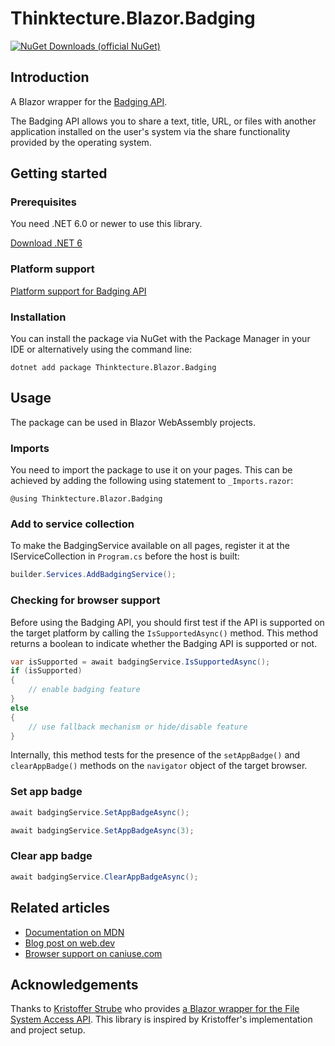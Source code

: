 # Thinktecture.Blazor.Badging

[![NuGet Downloads (official NuGet)](https://img.shields.io/nuget/dt/Thinktecture.Blazor.Badging?label=NuGet%20Downloads)](https://www.nuget.org/packages/Thinktecture.Blazor.Badging/)

## Introduction

A Blazor wrapper for the [Badging API](https://w3c.github.io/badging/).

The Badging API allows you to share a text, title, URL, or files with another application installed on the user's system via the share functionality provided by the operating system.

## Getting started

### Prerequisites

You need .NET 6.0 or newer to use this library.

[Download .NET 6](https://dotnet.microsoft.com/download/dotnet/6.0)

### Platform support

[Platform support for Badging API](https://caniuse.com/mdn-api_navigator_setappbadge)

### Installation

You can install the package via NuGet with the Package Manager in your IDE or alternatively using the command line:

```
dotnet add package Thinktecture.Blazor.Badging
```

## Usage

The package can be used in Blazor WebAssembly projects.

### Imports

You need to import the package to use it on your pages. This can be achieved by adding the following using statement to `_Imports.razor`:

```
@using Thinktecture.Blazor.Badging
```

### Add to service collection

To make the BadgingService available on all pages, register it at the IServiceCollection in `Program.cs` before the host is built:

```csharp
builder.Services.AddBadgingService();
```

### Checking for browser support

Before using the Badging API, you should first test if the API is supported on the target platform by calling the `IsSupportedAsync()` method.
This method returns a boolean to indicate whether the Badging API is supported or not.

```csharp
var isSupported = await badgingService.IsSupportedAsync();
if (isSupported)
{
    // enable badging feature
}
else
{
    // use fallback mechanism or hide/disable feature
}
```

Internally, this method tests for the presence of the `setAppBadge()` and `clearAppBadge()` methods on the `navigator` object of the target browser.

### Set app badge

```csharp
await badgingService.SetAppBadgeAsync();
```

```csharp
await badgingService.SetAppBadgeAsync(3);
```

### Clear app badge

```csharp
await badgingService.ClearAppBadgeAsync();
```

## Related articles

- [Documentation on MDN](https://developer.mozilla.org/en-US/docs/Web/API/Navigator/setAppBadge)
- [Blog post on web.dev](https://web.dev/badging-api/)
- [Browser support on caniuse.com](https://caniuse.com/mdn-api_navigator_setappbadge)

## Acknowledgements

Thanks to [Kristoffer Strube](https://twitter.com/kstrubeg) who provides [a Blazor wrapper for the File System Access API](https://github.com/KristofferStrube/Blazor.FileSystemAccess).
This library is inspired by Kristoffer's implementation and project setup.
